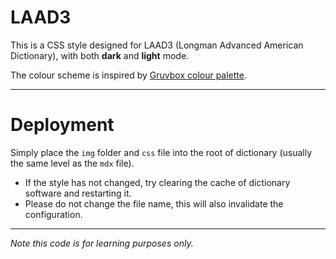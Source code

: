 # LAAD3

This is a CSS style designed for LAAD3 (Longman Advanced American Dictionary), with both **dark** and **light** mode.

The colour scheme is inspired by [Gruvbox colour palette](https://github.com/morhetz/gruvbox.git).

---

# Deployment

Simply place the `img` folder and `css` file into the root of dictionary (usually the same level as the `mdx` file).

- If the style has not changed, try clearing the cache of dictionary software and restarting it. 
- Please do not change the file name, this will also invalidate the configuration.

---

*Note this code is for learning purposes only.*
